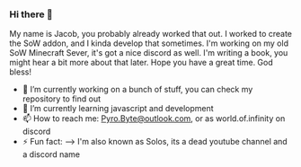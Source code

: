 ### Hi there 👋

My name is Jacob, you probably already worked that out. I worked to create the SoW addon, and I kinda develop that sometimes. I'm working on my old SoW Minecraft Sever, it's got a nice discord as well. I'm writing a book, you might hear a bit more about that later. Hope you have a great time. God bless!

- 🔭 I’m currently working on a bunch of stuff, you can check my repository to find out
- 🌱 I’m currently learning javascript and development
- 📫 How to reach me: Pyro.Byte@outlook.com, or as world.of.infinity on discord
- ⚡ Fun fact: 
--> I'm also known as Solos, its a dead youtube channel and a discord name
